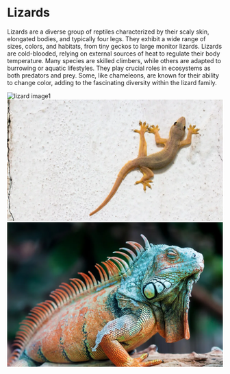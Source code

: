 # Lizards

Lizards are a diverse group of reptiles characterized by their scaly skin, elongated bodies, and typically four legs. They exhibit a wide range of sizes, colors, and habitats, from tiny geckos to large monitor lizards. Lizards are cold-blooded, relying on external sources of heat to regulate their body temperature. Many species are skilled climbers, while others are adapted to burrowing or aquatic lifestyles. They play crucial roles in ecosystems as both predators and prey. Some, like chameleons, are known for their ability to change color, adding to the fascinating diversity within the lizard family.

![lizard image1](/assets/lizard.avif)
![lizard image2](/assets/lizard1.webp)
![lizard image3](/assets/lizard2.webp)
